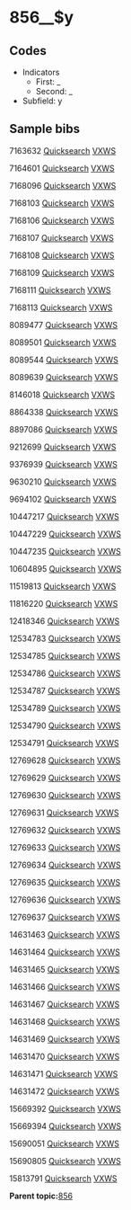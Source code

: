 # 856\_\_$y

## Codes

-   Indicators
    -   First: \_
    -   Second: \_
-   Subfield: y

## Sample bibs

7163632 [Quicksearch](https://search.library.yale.edu/catalog/7163632) [VXWS](http://prodorbis.library.yale.edu:7014/vxws/GetHoldingsService?bibId=7163632)

7164601 [Quicksearch](https://search.library.yale.edu/catalog/7164601) [VXWS](http://prodorbis.library.yale.edu:7014/vxws/GetHoldingsService?bibId=7164601)

7168096 [Quicksearch](https://search.library.yale.edu/catalog/7168096) [VXWS](http://prodorbis.library.yale.edu:7014/vxws/GetHoldingsService?bibId=7168096)

7168103 [Quicksearch](https://search.library.yale.edu/catalog/7168103) [VXWS](http://prodorbis.library.yale.edu:7014/vxws/GetHoldingsService?bibId=7168103)

7168106 [Quicksearch](https://search.library.yale.edu/catalog/7168106) [VXWS](http://prodorbis.library.yale.edu:7014/vxws/GetHoldingsService?bibId=7168106)

7168107 [Quicksearch](https://search.library.yale.edu/catalog/7168107) [VXWS](http://prodorbis.library.yale.edu:7014/vxws/GetHoldingsService?bibId=7168107)

7168108 [Quicksearch](https://search.library.yale.edu/catalog/7168108) [VXWS](http://prodorbis.library.yale.edu:7014/vxws/GetHoldingsService?bibId=7168108)

7168109 [Quicksearch](https://search.library.yale.edu/catalog/7168109) [VXWS](http://prodorbis.library.yale.edu:7014/vxws/GetHoldingsService?bibId=7168109)

7168111 [Quicksearch](https://search.library.yale.edu/catalog/7168111) [VXWS](http://prodorbis.library.yale.edu:7014/vxws/GetHoldingsService?bibId=7168111)

7168113 [Quicksearch](https://search.library.yale.edu/catalog/7168113) [VXWS](http://prodorbis.library.yale.edu:7014/vxws/GetHoldingsService?bibId=7168113)

8089477 [Quicksearch](https://search.library.yale.edu/catalog/8089477) [VXWS](http://prodorbis.library.yale.edu:7014/vxws/GetHoldingsService?bibId=8089477)

8089501 [Quicksearch](https://search.library.yale.edu/catalog/8089501) [VXWS](http://prodorbis.library.yale.edu:7014/vxws/GetHoldingsService?bibId=8089501)

8089544 [Quicksearch](https://search.library.yale.edu/catalog/8089544) [VXWS](http://prodorbis.library.yale.edu:7014/vxws/GetHoldingsService?bibId=8089544)

8089639 [Quicksearch](https://search.library.yale.edu/catalog/8089639) [VXWS](http://prodorbis.library.yale.edu:7014/vxws/GetHoldingsService?bibId=8089639)

8146018 [Quicksearch](https://search.library.yale.edu/catalog/8146018) [VXWS](http://prodorbis.library.yale.edu:7014/vxws/GetHoldingsService?bibId=8146018)

8864338 [Quicksearch](https://search.library.yale.edu/catalog/8864338) [VXWS](http://prodorbis.library.yale.edu:7014/vxws/GetHoldingsService?bibId=8864338)

8897086 [Quicksearch](https://search.library.yale.edu/catalog/8897086) [VXWS](http://prodorbis.library.yale.edu:7014/vxws/GetHoldingsService?bibId=8897086)

9212699 [Quicksearch](https://search.library.yale.edu/catalog/9212699) [VXWS](http://prodorbis.library.yale.edu:7014/vxws/GetHoldingsService?bibId=9212699)

9376939 [Quicksearch](https://search.library.yale.edu/catalog/9376939) [VXWS](http://prodorbis.library.yale.edu:7014/vxws/GetHoldingsService?bibId=9376939)

9630210 [Quicksearch](https://search.library.yale.edu/catalog/9630210) [VXWS](http://prodorbis.library.yale.edu:7014/vxws/GetHoldingsService?bibId=9630210)

9694102 [Quicksearch](https://search.library.yale.edu/catalog/9694102) [VXWS](http://prodorbis.library.yale.edu:7014/vxws/GetHoldingsService?bibId=9694102)

10447217 [Quicksearch](https://search.library.yale.edu/catalog/10447217) [VXWS](http://prodorbis.library.yale.edu:7014/vxws/GetHoldingsService?bibId=10447217)

10447229 [Quicksearch](https://search.library.yale.edu/catalog/10447229) [VXWS](http://prodorbis.library.yale.edu:7014/vxws/GetHoldingsService?bibId=10447229)

10447235 [Quicksearch](https://search.library.yale.edu/catalog/10447235) [VXWS](http://prodorbis.library.yale.edu:7014/vxws/GetHoldingsService?bibId=10447235)

10604895 [Quicksearch](https://search.library.yale.edu/catalog/10604895) [VXWS](http://prodorbis.library.yale.edu:7014/vxws/GetHoldingsService?bibId=10604895)

11519813 [Quicksearch](https://search.library.yale.edu/catalog/11519813) [VXWS](http://prodorbis.library.yale.edu:7014/vxws/GetHoldingsService?bibId=11519813)

11816220 [Quicksearch](https://search.library.yale.edu/catalog/11816220) [VXWS](http://prodorbis.library.yale.edu:7014/vxws/GetHoldingsService?bibId=11816220)

12418346 [Quicksearch](https://search.library.yale.edu/catalog/12418346) [VXWS](http://prodorbis.library.yale.edu:7014/vxws/GetHoldingsService?bibId=12418346)

12534783 [Quicksearch](https://search.library.yale.edu/catalog/12534783) [VXWS](http://prodorbis.library.yale.edu:7014/vxws/GetHoldingsService?bibId=12534783)

12534785 [Quicksearch](https://search.library.yale.edu/catalog/12534785) [VXWS](http://prodorbis.library.yale.edu:7014/vxws/GetHoldingsService?bibId=12534785)

12534786 [Quicksearch](https://search.library.yale.edu/catalog/12534786) [VXWS](http://prodorbis.library.yale.edu:7014/vxws/GetHoldingsService?bibId=12534786)

12534787 [Quicksearch](https://search.library.yale.edu/catalog/12534787) [VXWS](http://prodorbis.library.yale.edu:7014/vxws/GetHoldingsService?bibId=12534787)

12534789 [Quicksearch](https://search.library.yale.edu/catalog/12534789) [VXWS](http://prodorbis.library.yale.edu:7014/vxws/GetHoldingsService?bibId=12534789)

12534790 [Quicksearch](https://search.library.yale.edu/catalog/12534790) [VXWS](http://prodorbis.library.yale.edu:7014/vxws/GetHoldingsService?bibId=12534790)

12534791 [Quicksearch](https://search.library.yale.edu/catalog/12534791) [VXWS](http://prodorbis.library.yale.edu:7014/vxws/GetHoldingsService?bibId=12534791)

12769628 [Quicksearch](https://search.library.yale.edu/catalog/12769628) [VXWS](http://prodorbis.library.yale.edu:7014/vxws/GetHoldingsService?bibId=12769628)

12769629 [Quicksearch](https://search.library.yale.edu/catalog/12769629) [VXWS](http://prodorbis.library.yale.edu:7014/vxws/GetHoldingsService?bibId=12769629)

12769630 [Quicksearch](https://search.library.yale.edu/catalog/12769630) [VXWS](http://prodorbis.library.yale.edu:7014/vxws/GetHoldingsService?bibId=12769630)

12769631 [Quicksearch](https://search.library.yale.edu/catalog/12769631) [VXWS](http://prodorbis.library.yale.edu:7014/vxws/GetHoldingsService?bibId=12769631)

12769632 [Quicksearch](https://search.library.yale.edu/catalog/12769632) [VXWS](http://prodorbis.library.yale.edu:7014/vxws/GetHoldingsService?bibId=12769632)

12769633 [Quicksearch](https://search.library.yale.edu/catalog/12769633) [VXWS](http://prodorbis.library.yale.edu:7014/vxws/GetHoldingsService?bibId=12769633)

12769634 [Quicksearch](https://search.library.yale.edu/catalog/12769634) [VXWS](http://prodorbis.library.yale.edu:7014/vxws/GetHoldingsService?bibId=12769634)

12769635 [Quicksearch](https://search.library.yale.edu/catalog/12769635) [VXWS](http://prodorbis.library.yale.edu:7014/vxws/GetHoldingsService?bibId=12769635)

12769636 [Quicksearch](https://search.library.yale.edu/catalog/12769636) [VXWS](http://prodorbis.library.yale.edu:7014/vxws/GetHoldingsService?bibId=12769636)

12769637 [Quicksearch](https://search.library.yale.edu/catalog/12769637) [VXWS](http://prodorbis.library.yale.edu:7014/vxws/GetHoldingsService?bibId=12769637)

14631463 [Quicksearch](https://search.library.yale.edu/catalog/14631463) [VXWS](http://prodorbis.library.yale.edu:7014/vxws/GetHoldingsService?bibId=14631463)

14631464 [Quicksearch](https://search.library.yale.edu/catalog/14631464) [VXWS](http://prodorbis.library.yale.edu:7014/vxws/GetHoldingsService?bibId=14631464)

14631465 [Quicksearch](https://search.library.yale.edu/catalog/14631465) [VXWS](http://prodorbis.library.yale.edu:7014/vxws/GetHoldingsService?bibId=14631465)

14631466 [Quicksearch](https://search.library.yale.edu/catalog/14631466) [VXWS](http://prodorbis.library.yale.edu:7014/vxws/GetHoldingsService?bibId=14631466)

14631467 [Quicksearch](https://search.library.yale.edu/catalog/14631467) [VXWS](http://prodorbis.library.yale.edu:7014/vxws/GetHoldingsService?bibId=14631467)

14631468 [Quicksearch](https://search.library.yale.edu/catalog/14631468) [VXWS](http://prodorbis.library.yale.edu:7014/vxws/GetHoldingsService?bibId=14631468)

14631469 [Quicksearch](https://search.library.yale.edu/catalog/14631469) [VXWS](http://prodorbis.library.yale.edu:7014/vxws/GetHoldingsService?bibId=14631469)

14631470 [Quicksearch](https://search.library.yale.edu/catalog/14631470) [VXWS](http://prodorbis.library.yale.edu:7014/vxws/GetHoldingsService?bibId=14631470)

14631471 [Quicksearch](https://search.library.yale.edu/catalog/14631471) [VXWS](http://prodorbis.library.yale.edu:7014/vxws/GetHoldingsService?bibId=14631471)

14631472 [Quicksearch](https://search.library.yale.edu/catalog/14631472) [VXWS](http://prodorbis.library.yale.edu:7014/vxws/GetHoldingsService?bibId=14631472)

15669392 [Quicksearch](https://search.library.yale.edu/catalog/15669392) [VXWS](http://prodorbis.library.yale.edu:7014/vxws/GetHoldingsService?bibId=15669392)

15669394 [Quicksearch](https://search.library.yale.edu/catalog/15669394) [VXWS](http://prodorbis.library.yale.edu:7014/vxws/GetHoldingsService?bibId=15669394)

15690051 [Quicksearch](https://search.library.yale.edu/catalog/15690051) [VXWS](http://prodorbis.library.yale.edu:7014/vxws/GetHoldingsService?bibId=15690051)

15690805 [Quicksearch](https://search.library.yale.edu/catalog/15690805) [VXWS](http://prodorbis.library.yale.edu:7014/vxws/GetHoldingsService?bibId=15690805)

15813791 [Quicksearch](https://search.library.yale.edu/catalog/15813791) [VXWS](http://prodorbis.library.yale.edu:7014/vxws/GetHoldingsService?bibId=15813791)

**Parent topic:**[856](../../tags/856/856.md)

